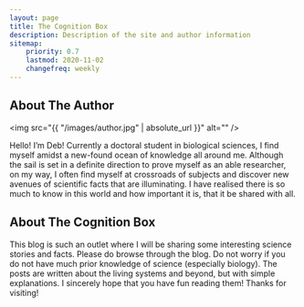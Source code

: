 ```yaml
---
layout: page
title: The Cognition Box
description: Description of the site and author information
sitemap:
    priority: 0.7
    lastmod: 2020-11-02
    changefreq: weekly
---
```

## About The Author

<span class="image right"><img src="{{ "/images/author.jpg" | absolute_url }}" alt="" /></span>


Hello! I’m Deb! Currently a doctoral student in biological sciences, I find myself amidst a new-found ocean of knowledge all around me. 
Although the sail is set in a definite direction to prove myself as an able researcher, on my way, I often find myself at crossroads of 
subjects and discover new avenues of scientific facts that are illuminating. I have realised there is so much to know in this world and 
how important it is, that it be shared with all. 


## About The Cognition Box

This blog is such an outlet where I will be sharing some interesting science stories and facts. Please do browse through the blog.
Do not worry if you do not have much prior knowledge of science (especially biology). The posts are written about the living systems
and beyond, but with simple explanations. I sincerely hope that you have fun reading them! 
Thanks for visiting! 

